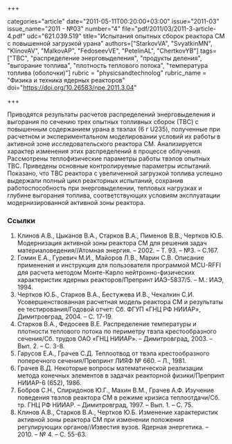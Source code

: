 +++

categories="article"
date="2011-05-11T00:20:00+03:00"
issue="2011-03"
issue_name="2011 - №03"
number="4"
file="pdf/2011/03/2011-3-article-4.pdf"
udc="621.039.519"
title="Испытания опытных сборок реактора СМ с повышенной загрузкой урана"
authors=["StarkovVA", "SvyatkinMN", "KlinovAV", "MalkovAP", "FedoseevVE", "PetelinAL", "ChertkovYB"]
tags=["ТВС", "распределение энерговыделения", "продукты деления", "выгорание топлива", "плотность теплового потока", "температура топлива (оболочки)"]
rubric = "physicsandtechnolog"
rubric_name = "Физика и техника ядерных реакторов"
doi="https://doi.org/10.26583/npe.2011.3.04"

+++

Приводятся результаты расчетов распределений энерговыделения и выгорания по сечению трех опытных топливных сборок (ТВС) с повышенным содержанием урана в твэлах (6 г U235), полученные при расчетном и экспериментальном моделировании условий их работы в активной зоне исследовательского реактора СМ. Анализируется характер изменения этих распределений в процессе облучения. Рассмотрены теплофизические параметры работы твэлов опытных ТВС. Приведены основные контролируемые параметры испытаний. Показано, что ТВС реактора с увеличенной загрузкой топлива успешно выдержали полный цикл реакторных испытаний, сохранив работоспособность при энерговыделении, тепловых нагрузках и глубине выгорания топлива, соответствующих условиям эксплуатации модернизированной активной зоны реактора.

### Ссылки

1. Клинов А.В., Цыканов В.А., Старков В.А., Пименов В.В., Чертков Ю.Б. Модернизация активной зоны реактора СМ для решения задач материаловедения//Атомная энергия. – 2002. – Т. 93. – №3. – С.167.
2. Гомин Е.А., Гуревич М.И., Майоров Л.В., Марин С.В. Описание применения и инструкция для пользователя программой MCU-RFFI для расчета методом Монте-Карло нейтронно-физических характеристик ядерных реакторов/Препринт ИАЭ-5837/5. – М.: ИАЭ, 1994.
3. Чертков Ю.Б., Старков В.А., Бестужева И.В., Чекалкин С.И. Усовершенствованная расчетная модель реактора СМ и результаты ее тестирования/Годовой отчет: Сб. ФГУП «ГНЦ РФ НИИАР», Димитровград, 2004. – С. 17-19.
4. Старков В.А., Федосеев В.Е. Распределение температуры и плотности теплового потока по периметру твэла крестообразного сечения/Сб. трудов ОАО «ГНЦ НИИАР». – Димитровград, 2003. – Вып. 2. – С. 3-8.
5. Гарусов Е.А., Грачев С.Д. Теплоотвод от твэла крестообразного поперечного сечения/Препринт ЛИЯФ № 660. – Л., 1981.
6. Грачев В.Д. Некоторые вопросы математической реализации метода конечных элементов в задачах реакторной физики/Препринт НИИАР-6 (652), 1986.
7. Бобров С.Н., Спиридонов Ю.Г., Махин В.М., Грачев А.Ф. Изучение поведения твэлов реактора СМ в режиме кризиса теплоотдачи/Сб. тр. ГНЦ РФ НИИАР. – Димитровград, 1997. – Вып. 1. – С. 75.
8. Клинов А.В., Старков В.А., Чертков Ю.Б. Изменение характеристик активной зоны реактора СМ при изменении положения регулирующих органов//Известия вузов. Ядерная энергетика. – 2010. – № 4. – С. 55-63.
